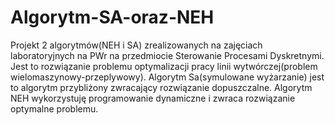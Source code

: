 # Algorytm-SA-oraz-NEH
Projekt 2 algorytmów(NEH i SA) zrealizowanych na zajęciach laboratoryjnych na PWr na przedmiocie Sterowanie Procesami Dyskretnymi.
Jest to rozwiązanie problemu optymalizacji pracy linii wytwórczej(problem wielomaszynowy-przeplywowy).
Algorytm Sa(symulowane wyżarzanie) jest to algorytm przybliżony zwracający rozwiązanie dopuszczalne.
Algorytm NEH wykorzystuję programowanie dynamiczne i zwraca rozwiązanie optymalne problemu.
